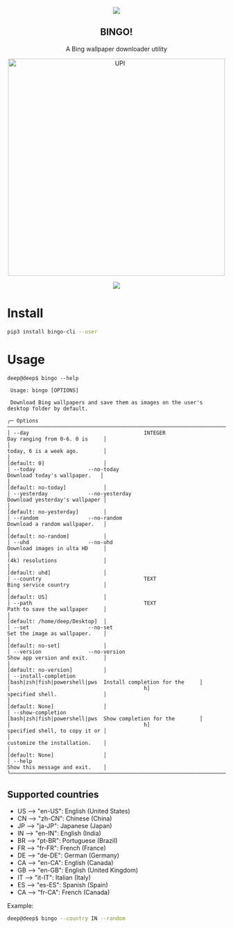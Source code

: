 <p align=center>
<img src="https://user-images.githubusercontent.com/27947066/262326988-3ba4cf4f-0552-493b-95b7-fd75b86ccfb6.png" align=center>
<h2 align=center> BINGO! </h2>
<p align=center> A Bing wallpaper downloader utility </p>

 <p align=center>
<img width="500px" alt="UPI" src="https://user-images.githubusercontent.com/27947066/235618869-8c9d9bce-096d-469e-8f61-c29cc01eacc3.png">
</p>
<p align=center>
<img align=center src=https://img.shields.io/pypi/dm/bingo-cli?style=for-the-badge>
 </p>
</p>

# Install
```bash
pip3 install bingo-cli --user
```

# Usage

```
deep@deep$ bingo --help

 Usage: bingo [OPTIONS]

 Download Bing wallpapers and save them as images on the user's desktop folder by default.

╭─ Options ───────────────────────────────────────────────────────────────────────────────────────────────╮
│ --day                                     INTEGER                        Day ranging from 0-6. 0 is     │
│                                                                          today, 6 is a week ago.        │
│                                                                          [default: 0]                   │
│ --today                 --no-today                                       Download today's wallpaper.   │
│                                                                          [default: no-today]            │
│ --yesterday             --no-yesterday                                   Download yesterday's wallpaper │
│                                                                          [default: no-yesterday]        │
│ --random                --no-random                                      Download a random wallpaper.   │
│                                                                          [default: no-random]           │
│ --uhd                   --no-uhd                                         Download images in ulta HD     │
│                                                                          (4k) resolutions               │
│                                                                          [default: uhd]                 │
│ --country                                 TEXT                           Bing service country           │
│                                                                          [default: US]                  │
│ --path                                    TEXT                           Path to save the wallpaper     │
│                                                                          [default: /home/deep/Desktop]  │
│ --set                   --no-set                                         Set the image as wallpaper.    │
│                                                                          [default: no-set]              │
│ --version               --no-version                                     Show app version and exit.     │
│                                                                          [default: no-version]          │
│ --install-completion                      [bash|zsh|fish|powershell|pws  Install completion for the     │
│                                           h]                             specified shell.               │
│                                                                          [default: None]                │
│ --show-completion                         [bash|zsh|fish|powershell|pws  Show completion for the        │
│                                           h]                             specified shell, to copy it or │
│                                                                          customize the installation.    │
│                                                                          [default: None]                │
│ --help                                                                   Show this message and exit.    │
╰─────────────────────────────────────────────────────────────────────────────────────────────────────────╯
```

## Supported countries

- US --> "en-US": English (United States)
- CN --> "zh-CN": Chinese (China)
- JP --> "ja-JP": Japanese (Japan)
- IN --> "en-IN": English (India)
- BR --> "pt-BR": Portuguese (Brazil)
- FR --> "fr-FR": French (France)
- DE --> "de-DE": German (Germany)
- CA --> "en-CA": English (Canada)
- GB --> "en-GB": English (United Kingdom)
- IT --> "it-IT": Italian (Italy)
- ES --> "es-ES": Spanish (Spain)
- CA --> "fr-CA": French (Canada)

Example:

```bash
deep@deep$ bingo --country IN --random
```
